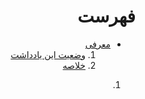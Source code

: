 <div dir="auto">

# فهرست

- [معرفی](./Abstract.md)
    1. [وضعیت این یادداشت](./Abstract.md#وضعیت-این-یادداشت)
    2. [خلاصه](./Abstract.md#خلاصه)

1.

</div>
